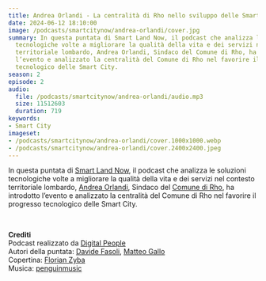 ```yaml
---
title: Andrea Orlandi - La centralità di Rho nello sviluppo delle Smart City
date: 2024-06-12 18:10:00
image: /podcasts/smartcitynow/andrea-orlandi/cover.jpg
summary: In questa puntata di Smart Land Now, il podcast che analizza le soluzioni
  tecnologiche volte a migliorare la qualità della vita e dei servizi nel contesto
  territoriale lombardo, Andrea Orlandi, Sindaco del Comune di Rho, ha introdotto
  l’evento e analizzato la centralità del Comune di Rho nel favorire il progresso
  tecnologico delle Smart City.
season: 2
episode: 2
audio:
  file: /podcasts/smartcitynow/andrea-orlandi/audio.mp3
  size: 11512603
  duration: 719
keywords:
- Smart City
imageset:
- /podcasts/smartcitynow/andrea-orlandi/cover.1000x1000.webp
- /podcasts/smartcitynow/andrea-orlandi/cover.2400x2400.jpeg
---
```


In questa puntata di [Smart Land Now](https://www.smartcitynow.it/), il podcast che analizza le soluzioni tecnologiche volte a migliorare la qualità della vita e dei servizi nel contesto territoriale lombardo, [Andrea Orlandi](https://www.linkedin.com/in/andreaorlandi/), Sindaco del [Comune di Rho](https://comune.rho.mi.it/it-it/home), ha introdotto l’evento e analizzato la centralità del Comune di Rho nel favorire il progresso tecnologico delle Smart City.

<br>

**Crediti**<br>
Podcast realizzato da [Digital People](https://w3id.org/digitalpeople)<br>
Autori della puntata: [Davide Fasoli](https://www.linkedin.com/in/davide-fasoli-2b3246179/), [Matteo Gallo](https://www.linkedin.com/in/matteo-gallo-4a5ab31a8/)<br>
Copertina: [Florian Zyba](https://www.linkedin.com/in/florian-zyba/)<br>
Musica: [penguinmusic](https://pixabay.com/users/penguinmusic-24940186/)